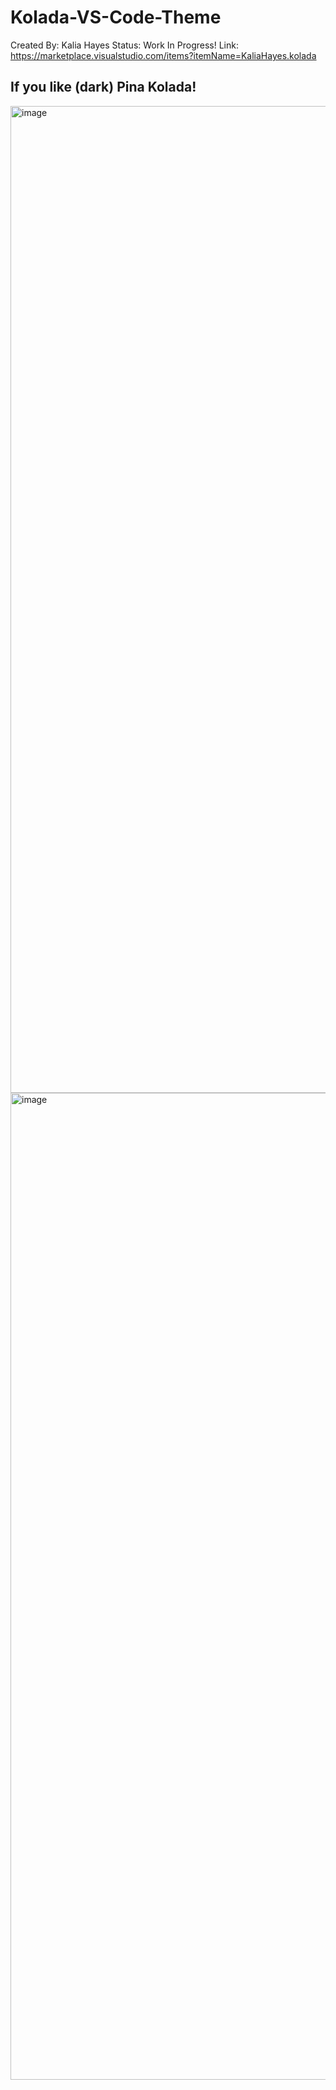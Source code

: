 # Kolada-VS-Code-Theme

Created By: Kalia Hayes
Status: Work In Progress!
Link: https://marketplace.visualstudio.com/items?itemName=KaliaHayes.kolada

If you like (dark) Pina Kolada! 
----
<img width="1579" alt="image" src="https://github.com/KaliaHayes/Kolada-VS-Code-Theme/assets/15077866/738411eb-77c7-4761-87d8-20a1a5a19f23">
<img width="1579" alt="image" src="https://github.com/KaliaHayes/Kolada-VS-Code-Theme/assets/15077866/e2911b1a-6a95-4d48-9b21-994495cfd357">



